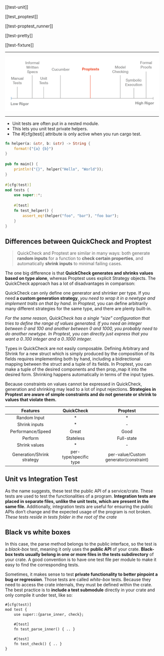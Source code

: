 

[[test-unit]]

[[test_proptest]]

[[test-proptest_runner]]

[[test-pretty]]

[[test-fixture]]

---

![safetay-control](../rust/assets/images/effective-property-based-testing-1.png)

---


- Unit tests are often put in a nested module.
- This lets you unit test private helpers.
- The #[cfg(test)] attribute is only active when you run cargo test.

```rust
fn helper(a: &str, b: &str) -> String {
    format!("{a} {b}")
}

pub fn main() {
    println!("{}", helper("Hello", "World"));
}

#[cfg(test)]
mod tests {
    use super::*;

    #[test]
    fn test_helper() {
        assert_eq!(helper("foo", "bar"), "foo bar");
    }
}
```

## Differences between QuickCheck and Proptest
> QuickCheck and Proptest are similar in many ways: 
both generate **random inputs** for a function to **check certain properties**, and automatically **shrink inputs** to minimal failing cases.

The one big difference is that **QuickCheck generates and shrinks values based on type alone**, whereas Proptest uses explicit Strategy objects. The QuickCheck approach has a lot of disadvantages in comparison:

QuickCheck can only define one generator and shrinker per type. If you need **a custom generation strategy**, *you need to wrap it in a newtype and implement traits on that by hand. In Proptest,* you can define arbitrarily many different strategies for the same type, and there are plenty built-in.

*For the same reason, QuickCheck has a single “size” configuration that tries to define the range of values generated. If you need an integer between 0 and 100 and another between 0 and 1000, you probably need to do another newtype. In Proptest, you can directly just express that you want a 0..100 integer and a 0..1000 integer.*

Types in QuickCheck are not easily composable. Defining Arbitrary and Shrink for a new struct which is simply produced by the composition of its fields requires implementing both by hand, including a bidirectional mapping between the struct and a tuple of its fields. In Proptest, you can make a tuple of the desired components and then prop_map it into the desired form. Shrinking happens automatically in terms of the input types.

Because constraints on values cannot be expressed in QuickCheck, generation and shrinking may lead to a lot of input rejections. 
**Strategies in Proptest are aware of simple constraints and do not generate or shrink to values that violate them.**



|   Features    |   QuickCheck  |    Proptest   |  
|:-------------:|:-------------:|:-------------:|
| Random Input  |     *         |        *      |
| Shrink inputs |     *         |        -      |
|    Performance/Speed   |       Great       |        Good      |
|    Perform   |       Stateless       |        Full-state      |
|    Shrink values   |     *         |        -      |
| Generation/Shrink strategy |     per-type/specific type         |       per-value/Custom generator(constraint)      |


## Unit vs Integration Test
As the name suggests, these test the public API of a service/crate. These tests are used to test the functionalities of a program. **Integration tests are placed in separate files, unlike the unit tests, which are present in the same file.** Additionally, integration tests are useful for ensuring the public APIs don’t change and the expected usage of the program is not broken. *These tests reside in tests folder in the root of the crate*


## Black vs white boxes

In this case, the parse method belongs to the public interface, so the test is a *black-box* test, meaning it only uses the **public API** of your crate. **Black-box tests usually belong in one or more files in the tests subdirectory** of your crate. A good convention is to have one test file per module to make it easy to find the corresponding tests.

Sometimes, it makes sense to test **private functionality to better pinpoint a bug or regression**. Those tests are called *white-box* tests. Because they need to access the crate internals, they must be defined within the crate. The best practice is to **include a test submodule** directly in your crate and only compile it under test, like so:

```rust, no_run, compile_fail
#[cfg(test)]
mod test {
    use super::{parse_inner, check};

    #[test]
    fn test_parse_inner() { .. }

    #[test]
    fn test_check() { .. }
}
```